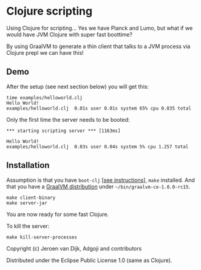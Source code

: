 # Clojure scripting

Using Clojure for scripting... Yes we have Planck and Lumo, but what if we would have JVM Clojure with super fast boottime?

By using GraalVM to generate a thin client that talks to a JVM process via Clojure prepl we can have this!

## Demo
After the setup (see next section below) you will get this:

```
time examples/helloworld.clj
Hello World!
examples/helloworld.clj  0.01s user 0.01s system 65% cpu 0.035 total
```

Only the first time the server needs to be booted:
```
*** starting scripting server *** [1163ms]

Hello World!
examples/helloworld.clj  0.03s user 0.04s system 5% cpu 1.257 total
```
 
## Installation
 
Assumption is that you have `boot-clj` [[see instructions](https://github.com/boot-clj/boot#install)], `make` installed. And that you have a [GraalVM distribution](https://github.com/oracle/graal/releases/tag/vm-1.0.0-rc15) under `~/bin/graalvm-ce-1.0.0-rc15`.
 
```
make client-binary
make server-jar
```
 
You are now ready for some fast Clojure.
 
To kill the server:
 
```
make kill-server-processes
``` 


Copyright (c) Jeroen van Dijk, Adgoji and contributors

Distributed under the Eclipse Public License 1.0 (same as Clojure).
 
